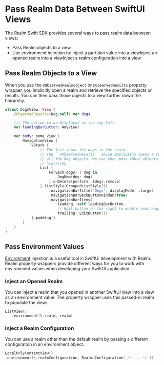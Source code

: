 # Pass Realm Data Between SwiftUI Views
The Realm Swift SDK provides several ways to pass realm data between views:

- Pass Realm objects to a view
- Use environment injection to: Inject a partition value into a viewInject an opened realm into a viewInject a realm configuration into a view

## Pass Realm Objects to a View
When you use the `@ObservedRealmObject` or `@ObservedResults` property
wrapper, you implicitly open a realm and retrieve the specified objects
or results. You can then pass those objects to a view further down the
hierarchy.

```swift
struct DogsView: View {
    @ObservedResults(Dog.self) var dogs

    /// The button to be displayed on the top left.
    var leadingBarButton: AnyView?

    var body: some View {
        NavigationView {
            VStack {
                // The list shows the dogs in the realm.
                // The ``@ObservedResults`` above implicitly opens a realm and retrieves
                // all the Dog objects. We can then pass those objects to views further down the
                // hierarchy.
                List {
                    ForEach(dogs) { dog in
                        DogRow(dog: dog)
                    }.onDelete(perform: $dogs.remove)
                }.listStyle(GroupedListStyle())
                    .navigationBarTitle("Dogs", displayMode: .large)
                    .navigationBarBackButtonHidden(true)
                    .navigationBarItems(
                        leading: self.leadingBarButton,
                        // Edit button on the right to enable rearranging items
                        trailing: EditButton())
            }.padding()
        }
    }
}

```

## Pass Environment Values
[Environment](https://developer.apple.com/documentation/swiftui/environment) injection is a
useful tool in SwiftUI development with Realm.
Realm property wrappers provide different ways for you to
work with environment values when developing your SwiftUI application.

### Inject an Opened Realm
You can inject a realm that you opened in another SwiftUI view into
a view as an environment value. The property wrapper uses this passed-in
realm to populate the view:

```swift
ListView()
   .environment(\.realm, realm)
```

### Inject a Realm Configuration
You can use a realm other than the default realm by passing a different
configuration in an environment object.

```swift
LocalOnlyContentView()
.environment(\.realmConfiguration, Realm.Configuration( /* ... */ ))
```
